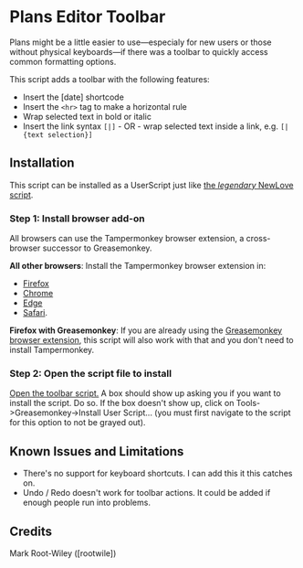# Plans Editor Toolbar

Plans might be a little easier to use—especialy for new users or those without physical keyboards—if there was a toolbar to quickly access common formatting options.

This script adds a toolbar with the following features:

- Insert the [date] shortcode
- Insert the `<hr>` tag to make a horizontal rule
- Wrap selected text in bold or italic
- Insert the link syntax `[|]` - OR - wrap selected text inside a link, e.g. `[|{text selection}]`

## Installation

This script can be installed as a UserScript just like [the _legendary_ NewLove script](https://github.com/grinnellplans/Newlove).

### Step 1: Install browser add-on

All browsers can use the Tampermonkey browser extension, a cross-browser successor to Greasemonkey.

**All other browsers**: Install the Tampermonkey browser extension in:

- [Firefox](https://addons.mozilla.org/en-US/firefox/addon/tampermonkey/)
- [Chrome](https://chromewebstore.google.com/detail/tampermonkey/dhdgffkkebhmkfjojejmpbldmpobfkfo)
- [Edge](https://microsoftedge.microsoft.com/addons/detail/tampermonkey/iikmkjmpaadaobahmlepeloendndfphd)
- [Safari](https://apps.apple.com/us/app/tampermonkey/id1482490089).

**Firefox with Greasemonkey**: If you are already using the [Greasemonkey browser extension](https://addons.mozilla.org/en-US/firefox/addon/greasemonkey/), this script will also work with that and you don't need to install Tampermonkey.

### Step 2: Open the script file to install

[Open the toolbar script.](https://github.com/mrwweb/plans-editor-toolbar/raw/master/plans-editor-toolbar.user.js) A box should show up asking you if you want to install the script. Do so. If the box doesn't show up, click on Tools->Greasemonkey->Install User Script... (you must first navigate to the script for this option to not be grayed out).

## Known Issues and Limitations

- There's no support for keyboard shortcuts. I can  add this it this catches on.
- Undo / Redo doesn't work for toolbar actions. It could be added if enough people run into problems.

## Credits

Mark Root-Wiley ([rootwile])
